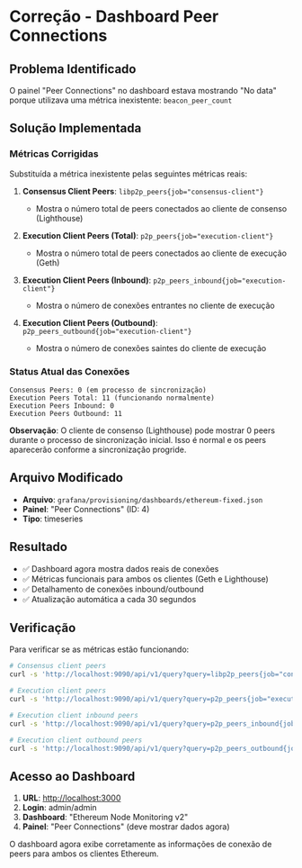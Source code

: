 # Correção - Dashboard Peer Connections

## Problema Identificado

O painel "Peer Connections" no dashboard estava mostrando "No data" porque utilizava uma métrica inexistente: `beacon_peer_count`

## Solução Implementada

### Métricas Corrigidas

Substituída a métrica inexistente pelas seguintes métricas reais:

1. **Consensus Client Peers**: `libp2p_peers{job="consensus-client"}`
   - Mostra o número total de peers conectados ao cliente de consenso (Lighthouse)

2. **Execution Client Peers (Total)**: `p2p_peers{job="execution-client"}`
   - Mostra o número total de peers conectados ao cliente de execução (Geth)

3. **Execution Client Peers (Inbound)**: `p2p_peers_inbound{job="execution-client"}`
   - Mostra o número de conexões entrantes no cliente de execução

4. **Execution Client Peers (Outbound)**: `p2p_peers_outbound{job="execution-client"}`
   - Mostra o número de conexões saintes do cliente de execução

### Status Atual das Conexões

```text
Consensus Peers: 0 (em processo de sincronização)
Execution Peers Total: 11 (funcionando normalmente)
Execution Peers Inbound: 0
Execution Peers Outbound: 11
```

**Observação**: O cliente de consenso (Lighthouse) pode mostrar 0 peers durante o processo de sincronização inicial. Isso é normal e os peers aparecerão conforme a sincronização progride.

## Arquivo Modificado

- **Arquivo**: `grafana/provisioning/dashboards/ethereum-fixed.json`
- **Painel**: "Peer Connections" (ID: 4)
- **Tipo**: timeseries

## Resultado

- ✅ Dashboard agora mostra dados reais de conexões
- ✅ Métricas funcionais para ambos os clientes (Geth e Lighthouse)
- ✅ Detalhamento de conexões inbound/outbound
- ✅ Atualização automática a cada 30 segundos

## Verificação

Para verificar se as métricas estão funcionando:

```bash
# Consensus client peers
curl -s 'http://localhost:9090/api/v1/query?query=libp2p_peers{job="consensus-client"}' | jq '.data.result'

# Execution client peers
curl -s 'http://localhost:9090/api/v1/query?query=p2p_peers{job="execution-client"}' | jq '.data.result'

# Execution client inbound peers
curl -s 'http://localhost:9090/api/v1/query?query=p2p_peers_inbound{job="execution-client"}' | jq '.data.result'

# Execution client outbound peers
curl -s 'http://localhost:9090/api/v1/query?query=p2p_peers_outbound{job="execution-client"}' | jq '.data.result'
```

## Acesso ao Dashboard

1. **URL**: <http://localhost:3000>
2. **Login**: admin/admin
3. **Dashboard**: "Ethereum Node Monitoring v2"
4. **Painel**: "Peer Connections" (deve mostrar dados agora)

O dashboard agora exibe corretamente as informações de conexão de peers para ambos os clientes Ethereum.
